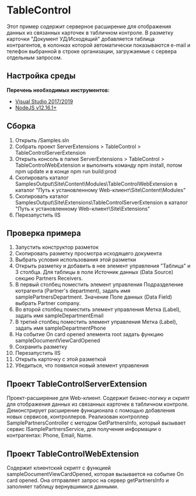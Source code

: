 ﻿# TableControl

Этот пример содержит серверное расширение для отображения данных из связанных карточек в табличном контроле. 
В разметку карточки "Документ УД/Исходящий" добавляется таблица контрагентов, в колонках которой автоматически показываются e-mail и телефон выбранной в строке организации, загружаемые с сервера отдельным запросом.

## Настройка среды

**Перечень необходимых инструментов:** 
* [Visual Studio 2017/2019](https://www.visualstudio.com)
* [NodeJS v12.16.1+](https://nodejs.org/en/)

## Сборка

1. Открыть /Samples.sln
2. Собрать проект ServerExtensions > TableControl > TableControlServerExtension
3. Открыть консоль в папке ServerExtensions > TableControl > TableControlWebExtension и выполнить команду npm install, потом  npm update и в конце npm run build:prod
4. Скопировать каталог SamplesOutput\Site\Content\Modules\TableControlWebExtension в каталог "Путь к установленному Web-клиент\Site\Content\Modules"
5. Скопировать каталог SamplesOutput\Site\Extensions\TableControlServerExtension в каталог "Путь к установленному Web-клиент\Site\Extensions"
6. Перезапустить IIS

## Проверка примера

1. Запустить конструктор разметок
2. Скопировать разметку просмотра исходящего документа
3. Выбрать условия использования этой разметки
4. Открыть разметку и добавить в нее элемент управления "Таблица" и 3 столбца. Для таблицы в поле Источник данных (Data Source) секцию Partners Receivers.
5. В первый столбец поместить элемент управления Подразделение котрагента (Partner's department), задать имя samplePartnersDepartment. Значение Поле данных (Data Field) выбрать Partner company.
6. Во второй столбец поместить элемент управления Метка (Label), задать имя sampleDepartmentEmail
7. В третий столбец поместить элемент управления Метка (Label), задать имя sampleDepartmentPhone
8. На событие On card opened элемента root задать функцию sampleDocumentViewCardOpened 
9. Сохранить разметку
10. Перезапустить IIS
11. Открыть карточку с этой разметкой
12. Убедиться, что появился новый элемент управления 

## Проект TableControlServerExtension

Проект-расширение для Web-клиент. Содержит бизнес-логику и скрипт для отображения данных из связанных карточек в табличном контроле.
Демонстрирует расширение функционала с помощью добавления новых сервисов, контроллеров.
Реализован контроллер SamplePartnersController с методом GetPartnersInfo, который вызывает сервис ISamplePartnersService,
 для получения информации о контрагентах:  Phone, Email, Name.

## Проект TableControlWebExtension

Содержит клиентский скрипт с функцией sampleDocumentViewCardOpened, которая вызывается на событие On card opened.
Она отправляет запрос на сервер getPartnersInfo и заполняет таблицу вернувшимися данными.